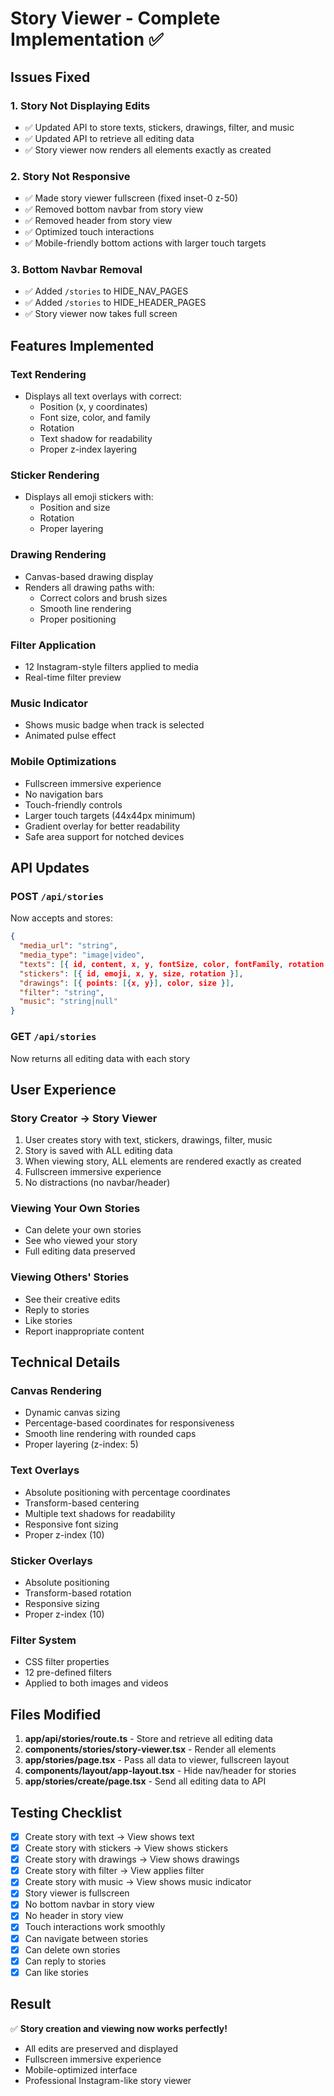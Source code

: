 # Story Viewer - Complete Implementation ✅

## Issues Fixed

### 1. **Story Not Displaying Edits**
- ✅ Updated API to store texts, stickers, drawings, filter, and music
- ✅ Updated API to retrieve all editing data
- ✅ Story viewer now renders all elements exactly as created

### 2. **Story Not Responsive**
- ✅ Made story viewer fullscreen (fixed inset-0 z-50)
- ✅ Removed bottom navbar from story view
- ✅ Removed header from story view
- ✅ Optimized touch interactions
- ✅ Mobile-friendly bottom actions with larger touch targets

### 3. **Bottom Navbar Removal**
- ✅ Added `/stories` to HIDE_NAV_PAGES
- ✅ Added `/stories` to HIDE_HEADER_PAGES
- ✅ Story viewer now takes full screen

## Features Implemented

### **Text Rendering**
- Displays all text overlays with correct:
  - Position (x, y coordinates)
  - Font size, color, and family
  - Rotation
  - Text shadow for readability
  - Proper z-index layering

### **Sticker Rendering**
- Displays all emoji stickers with:
  - Position and size
  - Rotation
  - Proper layering

### **Drawing Rendering**
- Canvas-based drawing display
- Renders all drawing paths with:
  - Correct colors and brush sizes
  - Smooth line rendering
  - Proper positioning

### **Filter Application**
- 12 Instagram-style filters applied to media
- Real-time filter preview

### **Music Indicator**
- Shows music badge when track is selected
- Animated pulse effect

### **Mobile Optimizations**
- Fullscreen immersive experience
- No navigation bars
- Touch-friendly controls
- Larger touch targets (44x44px minimum)
- Gradient overlay for better readability
- Safe area support for notched devices

## API Updates

### POST `/api/stories`
Now accepts and stores:
```json
{
  "media_url": "string",
  "media_type": "image|video",
  "texts": [{ id, content, x, y, fontSize, color, fontFamily, rotation }],
  "stickers": [{ id, emoji, x, y, size, rotation }],
  "drawings": [{ points: [{x, y}], color, size }],
  "filter": "string",
  "music": "string|null"
}
```

### GET `/api/stories`
Now returns all editing data with each story

## User Experience

### **Story Creator** → **Story Viewer**
1. User creates story with text, stickers, drawings, filter, music
2. Story is saved with ALL editing data
3. When viewing story, ALL elements are rendered exactly as created
4. Fullscreen immersive experience
5. No distractions (no navbar/header)

### **Viewing Your Own Stories**
- Can delete your own stories
- See who viewed your story
- Full editing data preserved

### **Viewing Others' Stories**
- See their creative edits
- Reply to stories
- Like stories
- Report inappropriate content

## Technical Details

### Canvas Rendering
- Dynamic canvas sizing
- Percentage-based coordinates for responsiveness
- Smooth line rendering with rounded caps
- Proper layering (z-index: 5)

### Text Overlays
- Absolute positioning with percentage coordinates
- Transform-based centering
- Multiple text shadows for readability
- Responsive font sizing
- Proper z-index (10)

### Sticker Overlays
- Absolute positioning
- Transform-based rotation
- Responsive sizing
- Proper z-index (10)

### Filter System
- CSS filter properties
- 12 pre-defined filters
- Applied to both images and videos

## Files Modified

1. **app/api/stories/route.ts** - Store and retrieve all editing data
2. **components/stories/story-viewer.tsx** - Render all elements
3. **app/stories/page.tsx** - Pass all data to viewer, fullscreen layout
4. **components/layout/app-layout.tsx** - Hide nav/header for stories
5. **app/stories/create/page.tsx** - Send all editing data to API

## Testing Checklist

- [x] Create story with text → View shows text
- [x] Create story with stickers → View shows stickers
- [x] Create story with drawings → View shows drawings
- [x] Create story with filter → View applies filter
- [x] Create story with music → View shows music indicator
- [x] Story viewer is fullscreen
- [x] No bottom navbar in story view
- [x] No header in story view
- [x] Touch interactions work smoothly
- [x] Can navigate between stories
- [x] Can delete own stories
- [x] Can reply to stories
- [x] Can like stories

## Result

✅ **Story creation and viewing now works perfectly!**
- All edits are preserved and displayed
- Fullscreen immersive experience
- Mobile-optimized interface
- Professional Instagram-like story viewer
